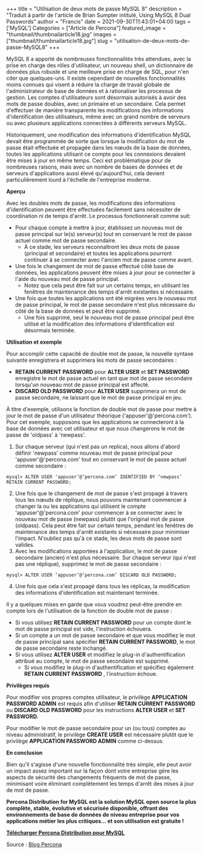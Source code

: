 ﻿+++
title = "Utilisation de deux mots de passe MySQL 8"
description = "Traduit à partir de l'article de Brian Sumpter intitulé, Using MySQL 8 Dual Passwords"
author = "Francis"
date = 2021-09-30T11:43:01+04:00
tags = ['MySQL']
Categories = ["Article de Percona"]
featured_image = "thumbnail/thumbnailarticle18.jpg"
images = ["thumbnail/thumbnailarticle18.jpg"]
slug = "utilisation-de-deux-mots-de-passe-MySQL8"
+++

MySQL 8 a apporté de nombreuses fonctionnalités très attendues, avec la prise en charge des rôles d'utilisateur, un nouveau shell, un dictionnaire de données plus robuste et une meilleure prise en charge de SQL, pour n'en citer que quelques-uns. Il existe cependant de nouvelles fonctionnalités moins connues qui visent à réduire la charge de travail globale de l'administrateur de base de données et à rationaliser les processus de gestion. Les comptes d'utilisateurs sont désormais autorisés à avoir des mots de passe doubles, avec un primaire et un secondaire. Cela permet d'effectuer de manière transparente les modifications des informations d'identification des utilisateurs, même avec un grand nombre de serveurs ou avec plusieurs applications connectées à différents serveurs MySQL.

Historiquement, une modification des informations d'identification MySQL devait être programmée de sorte que lorsque la modification du mot de passe était effectuée et propagée dans les nœuds de la base de données, toutes les applications utilisant ce compte pour les connexions devaient être mises à jour en même temps. Ceci est problématique pour de nombreuses raisons, mais avec un nombre de bases de données et de serveurs d'applications aussi élevé qu'aujourd'hui, cela devient particulièrement lourd à l'échelle de l'entreprise moderne.

**Aperçu**

Avec les doubles mots de passe, les modifications des informations d'identification peuvent être effectuées facilement sans nécessiter de coordination ni de temps d'arrêt. Le processus fonctionnerait comme suit:

- Pour chaque compte à mettre à jour, établissez un nouveau mot de passe principal sur le(s) serveur(s) tout en conservant le mot de passe actuel comme mot de passe secondaire.
  - À ce stade, les serveurs reconnaîtront les deux mots de passe (principal et secondaire) et toutes les applications pourront continuer à se connecter avec l'ancien mot de passe comme avant.
- Une fois le changement de mot de passe effectué côté base de données, les applications peuvent être mises à jour pour se connecter à l'aide du nouveau mot de passe principal.
  - Notez que cela peut être fait sur un certains temps, en utilisant les fenêtres de maintenance des temps d'arrêt existantes si nécessaire.
- Une fois que toutes les applications ont été migrées vers le nouveau mot de passe principal, le mot de passe secondaire n'est plus nécessaire du côté de la base de données et peut être supprimé.
  - Une fois supprimé, seul le nouveau mot de passe principal peut être utilisé et la modification des informations d'identification est désormais terminée.

**Utilisation et exemple**

Pour accomplir cette capacité de double mot de passe, la nouvelle syntaxe suivante enregistrera et supprimera les mots de passe secondaires :

- **RETAIN CURRENT PASSWORD** pour **ALTER USER** et **SET PASSWORD** enregistre le mot de passe actuel en tant que mot de passe secondaire lorsqu'un nouveau mot de passe principal est affecté.
- **DISCARD OLD PASSWORD** pour **ALTER USER** supprimera un mot de passe secondaire, ne laissant que le mot de passe principal en jeu.

À titre d'exemple, utilisons la fonction de double mot de passe pour mettre à jour le mot de passe d'un utilisateur théorique ('appuser'@'percona.com'). Pour cet exemple, supposons que les applications se connecteront à la base de données avec cet utilisateur et que nous changerons le mot de passe de 'oldpass' à 'newpass'.

1. Sur chaque serveur (qui n'est pas un replica), nous allons d'abord définir 'newpass' comme nouveau mot de passe principal pour 'appuser'@'percona.com' tout en conservant le mot de passe actuel comme secondaire :
```
mysql> ALTER USER ‘appuser’@’percona.com’ IDENTIFIED BY ‘newpass’ RETAIN CURRENT PASSWORD;
```

2. Une fois que le changement de mot de passe s'est propagé à travers tous les nœuds de réplique, nous pouvons maintenant commencer à changer la ou les applications qui utilisent le compte 'appuser'@'percona.com' pour commencer à se connecter avec le nouveau mot de passe (newpass) plutôt que l'original mot de passe (oldpass). Cela peut être fait sur certain temps, pendant les fenêtres de maintenance des temps d'arrêt existants si nécessaire pour minimiser l'impact. N'oubliez pas qu'à ce stade, les deux mots de passe sont valides.
2. Avec les modifications apportées à l'application, le mot de passe secondaire (ancien) n'est plus nécessaire. Sur chaque serveur (qui n'est pas une réplique), supprimez le mot de passe secondaire :

```
mysql> ALTER USER ‘appuser’@’percona.com’ DISCARD OLD PASSWORD;
```
4. Une fois que cela s'est propagé dans tous les réplicas, la modification des informations d'identification est maintenant terminée.

Il y a quelques mises en garde que vous voudrez peut-être prendre en compte lors de l'utilisation de la fonction de double mot de passe :

- Si vous utilisez **RETAIN CURRENT PASSWORD** pour un compte dont le mot de passe principal est vide, l'instruction échouera.
- Si un compte a un mot de passe secondaire et que vous modifiez le mot de passe principal sans spécifier **RETAIN CURRENT PASSWORD**, le mot de passe secondaire reste inchangé.
- Si vous utilisez **ALTER USER** et modifiez le plug-in d'authentification attribué au compte, le mot de passe secondaire est supprimé.
  - Si vous modifiez le plug-in d'authentification et spécifiez également **RETAIN CURRENT PASSWORD** , l'instruction échoue.

**Privilèges requis**

Pour modifier vos propres comptes utilisateur, le privilège **APPLICATION PASSWORD ADMIN** est requis afin d'utiliser **RETAIN CURRENT PASSWORD** ou **DISCARD OLD PASSWORD** pour les instructions **ALTER USER** et **SET PASSWORD.**

Pour modifier le mot de passe secondaire pour un (ou tous) comptes au niveau administratif, le privilège **CREATE USER** est nécessaire plutôt que le privilège **APPLICATION PASSWORD ADMIN** comme ci-dessus.

**En conclusion**

Bien qu'il s'agisse d'une nouvelle fonctionnalité très simple, elle peut avoir un impact assez important sur la façon dont votre entreprise gère les aspects de sécurité des changements fréquents de mot de passe, minimisant voire éliminant complètement les temps d'arrêt des mises à jour de mot de passe.

**Percona Distribution for MySQL est la solution MySQL open source la plus complète, stable, évolutive et sécurisée disponible, offrant des environnements de base de données de niveau entreprise pour vos applications métier les plus critiques… et son utilisation est gratuite !**

[**Télécharger Percona Distribution pour MySQL**](https://www.percona.com/software/mysql-database)



Source : [Blog Percona](https://www.percona.com/blog/using-mysql-8-dual-passwords/)
